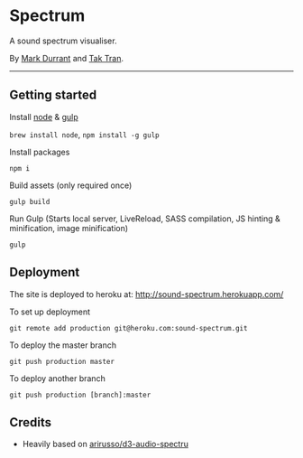 # Spectrum

A sound spectrum visualiser.

By [Mark Durrant](https://twitter.com/m6_d6) and [Tak Tran](https://twitter.com/zlog).

* * *

## Getting started

Install [node](http://nodejs.org/) & [gulp](http://gulpjs.com/)

`brew install node`, `npm install -g gulp`

Install packages

`npm i`

Build assets (only required once)

`gulp build`

Run Gulp
(Starts local server, LiveReload, SASS compilation, JS hinting & minification, image minification)

`gulp`

## Deployment

The site is deployed to heroku at: http://sound-spectrum.herokuapp.com/

To set up deployment

    git remote add production git@heroku.com:sound-spectrum.git

To deploy the master branch

    git push production master

To deploy another branch

    git push production [branch]:master

## Credits

* Heavily based on [arirusso/d3-audio-spectru](https://github.com/arirusso/d3-audio-spectrum)